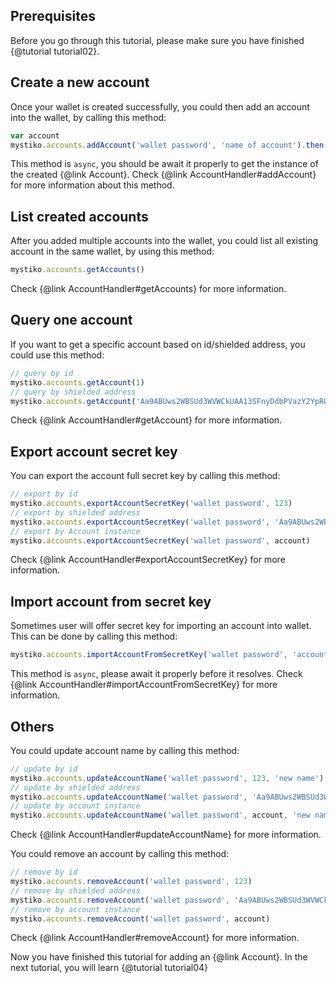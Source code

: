 ## Prerequisites
Before you go through this tutorial, please make sure you have finished {@tutorial tutorial02}.

## Create a new account
Once your wallet is created successfully, you could then add an account into the wallet, by calling this method:

```javascript
var account
mystiko.accounts.addAccount('wallet password', 'name of account').then((a) => { account = a })
```

This method is `async`, you should be await it properly to get the instance of the created {@link Account}.
Check {@link AccountHandler#addAccount} for more information about this method.

## List created accounts
After you added multiple accounts into the wallet, you could list all existing account in the same wallet, by using
this method:

```javascript
mystiko.accounts.getAccounts()
```

Check {@link AccountHandler#getAccounts} for more information.

## Query one account
If you want to get a specific account based on id/shielded address, you could use this method:

```javascript
// query by id
mystiko.accounts.getAccount(1)
// query by shielded address
mystiko.accounts.getAccount('Aa9ABUws2WBSUd3WVWCkUAA13SFnyDdbPVazY2YpRUvLZuLfSAh3rtDHqXVRxWPw8pRGsPc2sQuY31J66he6a3sao')
```

Check {@link AccountHandler#getAccount} for more information.

## Export account secret key
You can export the account full secret key by calling this method:

```javascript
// export by id
mystiko.accounts.exportAccountSecretKey('wallet password', 123)
// export by shielded address
mystiko.accounts.exportAccountSecretKey('wallet password', 'Aa9ABUws2WBSUd3WVWCkUAA13SFnyDdbPVazY2YpRUvLZuLfSAh3rtDHqXVRxWPw8pRGsPc2sQuY31J66he6a3sao')
// export by Account instance
mystiko.accounts.exportAccountSecretKey('wallet password', account)
```

Check {@link AccountHandler#exportAccountSecretKey} for more information.

## Import account from secret key
Sometimes user will offer secret key for importing an account into wallet. This can be done by calling this method:

```javascript
mystiko.accounts.importAccountFromSecretKey('wallet password', 'account name', 'secret key.....')
```

This method is `async`, please await it properly before it resolves.
Check {@link AccountHandler#importAccountFromSecretKey} for more information.

## Others
You could update account name by calling this method:

```javascript
// update by id
mystiko.accounts.updateAccountName('wallet password', 123, 'new name')
// update by shielded address
mystiko.accounts.updateAccountName('wallet password', 'Aa9ABUws2WBSUd3WVWCkUAA13SFnyDdbPVazY2YpRUvLZuLfSAh3rtDHqXVRxWPw8pRGsPc2sQuY31J66he6a3sao', 'new name')
// update by account instance
mystiko.accounts.updateAccountName('wallet password', account, 'new name')
```

Check {@link AccountHandler#updateAccountName} for more information.

You could remove an account by calling this method:

```javascript
// remove by id
mystiko.accounts.removeAccount('wallet password', 123)
// remove by shielded address
mystiko.accounts.removeAccount('wallet password', 'Aa9ABUws2WBSUd3WVWCkUAA13SFnyDdbPVazY2YpRUvLZuLfSAh3rtDHqXVRxWPw8pRGsPc2sQuY31J66he6a3sao', 'new name')
// remove by account instance
mystiko.accounts.removeAccount('wallet password', account)
```

Check {@link AccountHandler#removeAccount} for more information.

Now you have finished this tutorial for adding an {@link Account}. In the next tutorial,
you will learn {@tutorial tutorial04}

